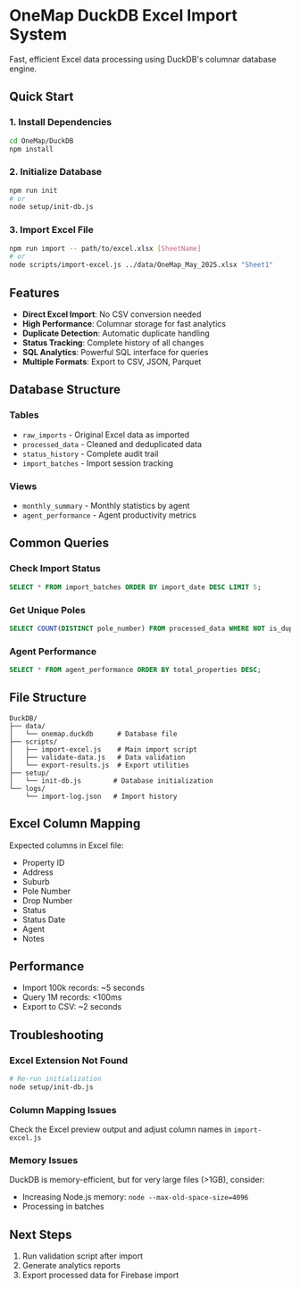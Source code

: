 # OneMap DuckDB Excel Import System

Fast, efficient Excel data processing using DuckDB's columnar database engine.

## Quick Start

### 1. Install Dependencies
```bash
cd OneMap/DuckDB
npm install
```

### 2. Initialize Database
```bash
npm run init
# or
node setup/init-db.js
```

### 3. Import Excel File
```bash
npm run import -- path/to/excel.xlsx [SheetName]
# or
node scripts/import-excel.js ../data/OneMap_May_2025.xlsx "Sheet1"
```

## Features

- **Direct Excel Import**: No CSV conversion needed
- **High Performance**: Columnar storage for fast analytics
- **Duplicate Detection**: Automatic duplicate handling
- **Status Tracking**: Complete history of all changes
- **SQL Analytics**: Powerful SQL interface for queries
- **Multiple Formats**: Export to CSV, JSON, Parquet

## Database Structure

### Tables
- `raw_imports` - Original Excel data as imported
- `processed_data` - Cleaned and deduplicated data
- `status_history` - Complete audit trail
- `import_batches` - Import session tracking

### Views
- `monthly_summary` - Monthly statistics by agent
- `agent_performance` - Agent productivity metrics

## Common Queries

### Check Import Status
```sql
SELECT * FROM import_batches ORDER BY import_date DESC LIMIT 5;
```

### Get Unique Poles
```sql
SELECT COUNT(DISTINCT pole_number) FROM processed_data WHERE NOT is_duplicate;
```

### Agent Performance
```sql
SELECT * FROM agent_performance ORDER BY total_properties DESC;
```

## File Structure
```
DuckDB/
├── data/
│   └── onemap.duckdb      # Database file
├── scripts/
│   ├── import-excel.js    # Main import script
│   ├── validate-data.js   # Data validation
│   └── export-results.js  # Export utilities
├── setup/
│   └── init-db.js        # Database initialization
└── logs/
    └── import-log.json   # Import history
```

## Excel Column Mapping

Expected columns in Excel file:
- Property ID
- Address
- Suburb
- Pole Number
- Drop Number
- Status
- Status Date
- Agent
- Notes

## Performance

- Import 100k records: ~5 seconds
- Query 1M records: <100ms
- Export to CSV: ~2 seconds

## Troubleshooting

### Excel Extension Not Found
```bash
# Re-run initialization
node setup/init-db.js
```

### Column Mapping Issues
Check the Excel preview output and adjust column names in `import-excel.js`

### Memory Issues
DuckDB is memory-efficient, but for very large files (>1GB), consider:
- Increasing Node.js memory: `node --max-old-space-size=4096`
- Processing in batches

## Next Steps

1. Run validation script after import
2. Generate analytics reports
3. Export processed data for Firebase import